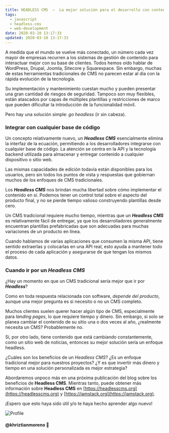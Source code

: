 ```yaml
---
title: HEADLESS CMS  —  La mejor solución para el desarrollo con contenidos
tags:
  - javascript
  - headless-cms
  - web-development
date: 2020-03-10 13:17:33
updated: 2020-03-10 13:17:33
---
```


A medida que el mundo se vuelve más conectado, un número cada vez mayor de empresas recurren a los sistemas de gestión de contenido para interactuar mejor con su base de clientes. Todos hemos oído hablar de WordPress, Drupal, Joomla, Sitecore y Squarespace. Sin embargo, muchas de estas herramientas tradicionales de CMS no parecen estar al día con la rápida evolución de la tecnología.

Su implementación y mantenimiento cuestan mucho y pueden presentar una gran cantidad de riesgos de seguridad. Tampoco son muy flexibles, están atascados por capas de múltiples plantillas y restricciones de marco que pueden dificultar la introducción de la funcionalidad móvil.

Pero hay una solución simple: _go headless_ (ir sin cabeza).

### Integrar con cualquier base de código

Un concepto relativamente nuevo, un **_Headless CMS_** esencialmente elimina la interfaz de la ecuación, permitiendo a los desarrolladores integrarse con cualquier base de código. La atención se centra en la API y la tecnología backend utilizada para almacenar y entregar contenido a cualquier dispositivo o sitio web.

Las mismas capacidades de edición todavía están disponibles para los usuarios, pero sin todos los puntos de vista y respuestas que gobiernan muchos de los enfoques de CMS tradicionales.

Los **_Headless CMS_** nos brindan mucha libertad sobre cómo implementar el contenido en sí. Podemos tener un control total sobre el aspecto del producto final, y no se pierde tiempo valioso construyendo plantillas desde cero.

Un CMS tradicional requiere mucho tiempo, mientras que un **_Headless CMS_** es relativamente fácil de entregar, ya que los desarrolladores generalmente encuentran plantillas prefabricadas que son adecuadas para muchas variaciones de un producto en línea.

Cuando hablamos de varias aplicaciones que consumen la misma API, tiene sentido extraerlas y colocarlas en una API real, esto ayuda a mantener todo el proceso de cada aplicación y asegurarse de que tengan los mismos datos.

### Cuando ir por un **_Headless CMS_**

¿Hay un momento en que un CMS tradicional sería mejor que ir por **_Headless_**?

Como en toda respuesta relacionada con software, _depende del producto_, aunque una mejor pregunta es si necesito o no un CMS completo.

Muchos clientes suelen querer hacer algún tipo de CMS, especialmente para _landing pages_, lo que requiere tiempo y dinero. Sin embargo, si solo se planea cambiar el contenido de su sitio una o dos veces al año, ¿realmente necesita un CMS? Probablemente no.

Si, por otro lado, tiene contenido que está cambiando constantemente, como un sitio web de noticias, entonces su mejor solución sería un enfoque headless.

¿Cuáles son los beneficios de un _Headless CMS_? ¿Es un enfoque tradicional mejor para nuestros proyectos? ¿Y es que invertir más dinero y tiempo en una solución personalizada es mejor estrategia?

Abordaremos unpoco más en una próxima publicación del blog sobre los beneficios de **Headless CMS**. Mientras tanto, puede obtener más información sobre **Headless CMS** en [https://headlesscms.org](https://headlesscms.org) y [https://jamstack.org](https://jamstack.org).

¡Espero que esto haya sido útil y/o te haya hecho aprender algo nuevo!

![Profile](https://res.cloudinary.com/khriztianmoreno/image/upload/c_scale,w_148/v1591324337/KM-brand/stickers/sticker-3_2x.png)

#### @khriztianmoreno 🚀
